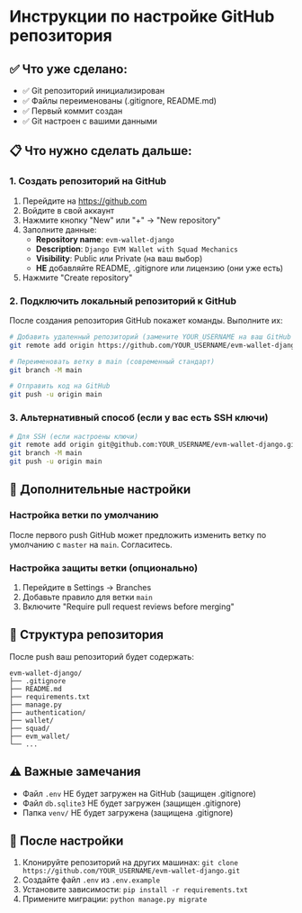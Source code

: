 # Инструкции по настройке GitHub репозитория

## ✅ Что уже сделано:
- ✅ Git репозиторий инициализирован
- ✅ Файлы переименованы (.gitignore, README.md)
- ✅ Первый коммит создан
- ✅ Git настроен с вашими данными

## 📋 Что нужно сделать дальше:

### 1. Создать репозиторий на GitHub
1. Перейдите на https://github.com
2. Войдите в свой аккаунт
3. Нажмите кнопку "New" или "+" → "New repository"
4. Заполните данные:
   - **Repository name**: `evm-wallet-django`
   - **Description**: `Django EVM Wallet with Squad Mechanics`
   - **Visibility**: Public или Private (на ваш выбор)
   - **НЕ** добавляйте README, .gitignore или лицензию (они уже есть)
5. Нажмите "Create repository"

### 2. Подключить локальный репозиторий к GitHub
После создания репозитория GitHub покажет команды. Выполните их:

```bash
# Добавить удаленный репозиторий (замените YOUR_USERNAME на ваш GitHub username)
git remote add origin https://github.com/YOUR_USERNAME/evm-wallet-django.git

# Переименовать ветку в main (современный стандарт)
git branch -M main

# Отправить код на GitHub
git push -u origin main
```

### 3. Альтернативный способ (если у вас есть SSH ключи)
```bash
# Для SSH (если настроены ключи)
git remote add origin git@github.com:YOUR_USERNAME/evm-wallet-django.git
git branch -M main
git push -u origin main
```

## 🔧 Дополнительные настройки

### Настройка ветки по умолчанию
После первого push GitHub может предложить изменить ветку по умолчанию с `master` на `main`. Согласитесь.

### Настройка защиты ветки (опционально)
1. Перейдите в Settings → Branches
2. Добавьте правило для ветки `main`
3. Включите "Require pull request reviews before merging"

## 📁 Структура репозитория
После push ваш репозиторий будет содержать:
```
evm-wallet-django/
├── .gitignore
├── README.md
├── requirements.txt
├── manage.py
├── authentication/
├── wallet/
├── squad/
├── evm_wallet/
└── ...
```

## ⚠️ Важные замечания
- Файл `.env` НЕ будет загружен на GitHub (защищен .gitignore)
- Файл `db.sqlite3` НЕ будет загружен (защищен .gitignore)
- Папка `venv/` НЕ будет загружена (защищена .gitignore)

## 🚀 После настройки
1. Клонируйте репозиторий на других машинах: `git clone https://github.com/YOUR_USERNAME/evm-wallet-django.git`
2. Создайте файл `.env` из `.env.example`
3. Установите зависимости: `pip install -r requirements.txt`
4. Примените миграции: `python manage.py migrate`
